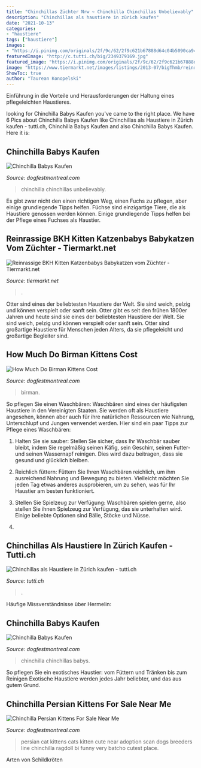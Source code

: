 ```yaml
---
title: "Chinchillas Züchter Nrw ~ Chinchilla Chinchillas Unbelievably"
description: "Chinchillas als haustiere in zürich kaufen"
date: "2021-10-13"
categories:
- "haustiere"
tags: ["haustiere"]
images:
- "https://i.pinimg.com/originals/2f/9c/62/2f9c621b67888d64c04b5090ca9490e9.jpg"
featuredImage: "http://c.tutti.ch/big/2349379169.jpg"
featured_image: "https://i.pinimg.com/originals/2f/9c/62/2f9c621b67888d64c04b5090ca9490e9.jpg"
image: "https://www.tiermarkt.net/images/listings/2013-07/bigThmb/reinrassige_bkh_kitten_katzenbabys_babykatzen_vom_zuechter-1373363277-378-d_pic.jpg"
ShowToc: true
author: "Taurean Konopelski"
---
```



Einführung in die Vorteile und Herausforderungen der Haltung eines pflegeleichten Haustieres.

	

		
looking for Chinchilla Babys Kaufen you've came to the right place. We have 6 Pics about Chinchilla Babys Kaufen like Chinchillas als Haustiere in Zürich kaufen - tutti.ch, Chinchilla Babys Kaufen and also Chinchilla Babys Kaufen. Here it is:
		
    
## Chinchilla Babys Kaufen

<img loading=lazy src="https://i.pinimg.com/originals/3a/7d/93/3a7d9379f5cd805d36e582e56a6c7a65.jpg" onerror="this.onerror=null;this.src='https://tse1.mm.bing.net/th?id=OIP.cUaJ41QIxYZoGk6iX0Lv5wHaFp&amp;pid=15.1';" alt="Chinchilla Babys Kaufen">

_Source: dogfestmontreal.com_

>chinchilla chinchillas unbelievably. 

	

Es gibt zwar nicht den einen richtigen Weg, einen Fuchs zu pflegen, aber einige grundlegende Tipps helfen.
Füchse sind einzigartige Tiere, die als Haustiere genossen werden können. Einige grundlegende Tipps helfen bei der Pflege eines Fuchses als Haustier.

    
## Reinrassige BKH Kitten Katzenbabys Babykatzen Vom Züchter - Tiermarkt.net

<img loading=lazy src="https://www.tiermarkt.net/images/listings/2013-07/bigThmb/reinrassige_bkh_kitten_katzenbabys_babykatzen_vom_zuechter-1373363277-378-d_pic.jpg" onerror="this.onerror=null;this.src='https://tse4.mm.bing.net/th?id=OIP.sxTY8YT3Y9Fwe9XEopDcPgHaEK&amp;pid=15.1';" alt="Reinrassige BKH Kitten Katzenbabys Babykatzen vom Züchter - Tiermarkt.net">

_Source: tiermarkt.net_

>. 

	

Otter sind eines der beliebtesten Haustiere der Welt. Sie sind weich, pelzig und können verspielt oder sanft sein.
Otter gibt es seit den frühen 1800er Jahren und heute sind sie eines der beliebtesten Haustiere der Welt. Sie sind weich, pelzig und können verspielt oder sanft sein. Otter sind großartige Haustiere für Menschen jeden Alters, da sie pflegeleicht und großartige Begleiter sind.

    
## How Much Do Birman Kittens Cost

<img loading=lazy src="https://i.pinimg.com/736x/ff/81/7e/ff817e9ea96d77c8be18a8f3d0be30d7--monna-lisa-russia.jpg" onerror="this.onerror=null;this.src='https://tse4.mm.bing.net/th?id=OIP.P2uhlNKNo1xg7PXkw6VaCgHaFX&amp;pid=15.1';" alt="How Much Do Birman Kittens Cost">

_Source: dogfestmontreal.com_

>birman. 

	

So pflegen Sie einen Waschbären:
Waschbären sind eines der häufigsten Haustiere in den Vereinigten Staaten. Sie werden oft als Haustiere angesehen, können aber auch für ihre natürlichen Ressourcen wie Nahrung, Unterschlupf und Jungen verwendet werden. Hier sind ein paar Tipps zur Pflege eines Waschbären:
1. Halten Sie sie sauber: Stellen Sie sicher, dass Ihr Waschbär sauber bleibt, indem Sie regelmäßig seinen Käfig, sein Geschirr, seinen Futter- und seinen Wassernapf reinigen. Dies wird dazu beitragen, dass sie gesund und glücklich bleiben.

2. Reichlich füttern: Füttern Sie Ihren Waschbären reichlich, um ihm ausreichend Nahrung und Bewegung zu bieten. Vielleicht möchten Sie jeden Tag etwas anderes ausprobieren, um zu sehen, was für Ihr Haustier am besten funktioniert.

3. Stellen Sie Spielzeug zur Verfügung: Waschbären spielen gerne, also stellen Sie ihnen Spielzeug zur Verfügung, das sie unterhalten wird. Einige beliebte Optionen sind Bälle, Stöcke und Nüsse.

4.

    
## Chinchillas Als Haustiere In Zürich Kaufen - Tutti.ch

<img loading=lazy src="http://c.tutti.ch/big/2349379169.jpg" onerror="this.onerror=null;this.src='https://tse2.mm.bing.net/th?id=OIP.7TtjK6zxMIffuelAmt-abwHaFh&amp;pid=15.1';" alt="Chinchillas als Haustiere in Zürich kaufen - tutti.ch">

_Source: tutti.ch_

>. 

	

Häufige Missverständnisse über Hermelin:

    
## Chinchilla Babys Kaufen

<img loading=lazy src="https://i.pinimg.com/originals/2f/9c/62/2f9c621b67888d64c04b5090ca9490e9.jpg" onerror="this.onerror=null;this.src='https://tse3.mm.bing.net/th?id=OIP.qffBxTjSR0-LkwBGgO5IQwHaFi&amp;pid=15.1';" alt="Chinchilla Babys Kaufen">

_Source: dogfestmontreal.com_

>chinchilla chinchillas babys. 

	

So pflegen Sie ein exotisches Haustier: vom Füttern und Tränken bis zum Reinigen
Exotische Haustiere werden jedes Jahr beliebter, und das aus gutem Grund.

    
## Chinchilla Persian Kittens For Sale Near Me

<img loading=lazy src="https://i.pinimg.com/736x/a5/58/e4/a558e4e8a91464cff0bda754e9e8766f--persian-cats-for-sale-kitten-for-sale.jpg" onerror="this.onerror=null;this.src='https://tse4.mm.bing.net/th?id=OIP.jlw2FKXx59jRzxO8PvLbTQHaF7&amp;pid=15.1';" alt="Chinchilla Persian Kittens For Sale Near Me">

_Source: dogfestmontreal.com_

>persian cat kittens cats kitten cute near adoption scan dogs breeders line chinchilla ragdoll bi funny very batcho cutest place. 

	

Arten von Schildkröten


